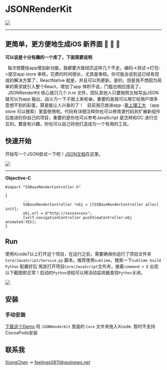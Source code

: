 # JSONRenderKit

![](http://ou3yprhbt.bkt.clouddn.com/JSONRenderKitBanner.png)

------------------------

## 更简单，更方便地生成iOS 新界面 🚗 🚗 🚗 

**可以说是十分有趣的一个库了，下面简要说明**

&nbsp;&nbsp;每次想要给app增加新功能，我都要大致经历这样几个不走，编码->测试->打包->提交app store 审核，花费的时间很长，尤其是审核。你可能会说到这已经有现成的解决方案了，ReactNative 就是，并且可以热更新。是的，但是我不想因为简单的需求就引入整个React，增加了app 体积不说，门槛也相应提高了。
&nbsp;&nbsp;JSONRenderKit 核心就只几个.h.m 文件，团队其他人只要按照文档写出JSON 就可以为app 输出，战斗力一下子就上来啦😁。重要的是我可以用它给用户很多意想不到的彩蛋，算是能让人兴奋的了！
&nbsp;&nbsp;目前我已放进app -[掌上理工大](http://app.wutnews.net/#/) （app store 可以搜索）里面使用啦。代码有详细注释你也可以修改源代码并扩展新组件后放进的你自己的项目，重要的是你也可以参考JavaScript 是怎样和OC 进行交互的。要是有兴趣，你也可以自己将他打造成为一个有用的工具。

## 快速开始
开始写一个JSON尝试一下吧！[JSON文档](https://github.com/cx478815108/JSONRenderKit/blob/master/Document.md)在这里。

![](http://ou3yprhbt.bkt.clouddn.com/all.png)

------------------------


**Objective-C**

```
#import "SSBaseRenderController.h"
.
{
        ...
        SSBaseRenderController *obj = [[SSBaseRenderController alloc] init];
        obj.url = @"http://xxxxxxxxxx";
        [self.navigationController pushViewController:obj animated:YES];
}
```

## Run
使用Xcode7以上打开这个项目，在运行之前，需要确保你运行了项目文件夹`Core/JavaScript/Service.py` 脚本。推荐使用`sublime`，搜索一下`sublime build Python` 配置好后 用其打开项目`Core/JavaScript`文件夹，接着`command + D` 出现以下截图即正常！启动的`Python`进程可以用活动监视器查找`Python`关闭。

![](http://ou3yprhbt.bkt.clouddn.com/sublime.png)

## 安装

### 手动安装

[下载这个Demo](https://github.com/cx478815108/JSONRenderKit/archive/master.zip) 将 `JSONRenderKit` 里面的 `Core` 文件夹拖入Xcode.
暂时不支持CocoaPods安装


## 联系我

[XiongChen](mailto:feelings0811@wutnews.net) -> feelings0811@wutnews.net

